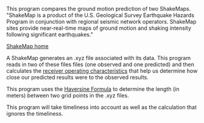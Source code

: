 This program compares the ground motion prediction of two ShakeMaps.
"ShakeMap is a product of the U.S. Geological Survey Earthquake Hazards Program 
in conjunction with regional seismic network operators. ShakeMap sites provide 
near-real-time maps of ground motion and shaking intensity following significant earthquakes."

[ShakeMap home](http://earthquake.usgs.gov/earthquakes/shakemap/)

A ShakeMap generates an .xyz file associated with its data. This program 
reads in two of these files files (one observed and one predicted) and then calculates
the [receiver operating characteristics](https://en.wikipedia.org/wiki/Receiver_operating_characteristic)
that help us determine how close our predicted results were to the observed results.

This program uses the [Haversine Formula](https://en.wikipedia.org/wiki/Haversine_formula) to determine 
the length (in meters) between two grid points in the .xyz files.

This program will take timeliness into account as well as the calculation that ignores the timeliness.

